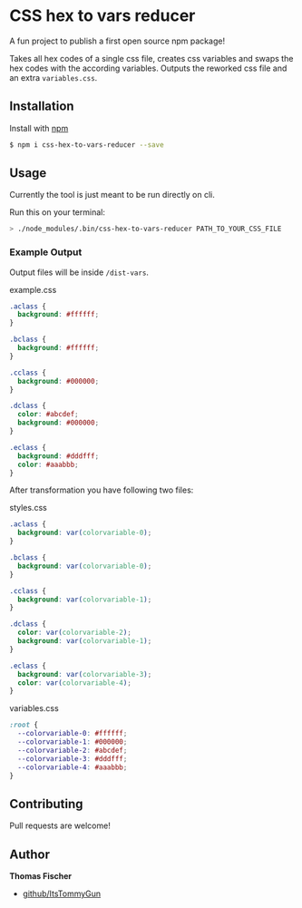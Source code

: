 # CSS hex to vars reducer

A fun project to publish a first open source npm package!

Takes all hex codes of a single css file, creates css variables and swaps the hex codes with the according variables.
Outputs the reworked css file and an extra `variables.css`.

## Installation
Install with [npm](https://www.npmjs.com/)

```sh
$ npm i css-hex-to-vars-reducer --save
```

## Usage

Currently the tool is just meant to be run directly on cli.

Run this on your terminal:
```sh
> ./node_modules/.bin/css-hex-to-vars-reducer PATH_TO_YOUR_CSS_FILE
```

### Example Output
Output files will be inside `/dist-vars`.

example.css
```css
.aclass {
  background: #ffffff;
}

.bclass {
  background: #ffffff;
}

.cclass {
  background: #000000;
}

.dclass {
  color: #abcdef;
  background: #000000;
}

.eclass {
  background: #dddfff;
  color: #aaabbb;
}
```

After transformation you have following two files:

styles.css
```css
.aclass {
  background: var(colorvariable-0);
}

.bclass {
  background: var(colorvariable-0);
}

.cclass {
  background: var(colorvariable-1);
}

.dclass {
  color: var(colorvariable-2);
  background: var(colorvariable-1);
}

.eclass {
  background: var(colorvariable-3);
  color: var(colorvariable-4);
}
```

variables.css
```css
:root {
  --colorvariable-0: #ffffff;
  --colorvariable-1: #000000;
  --colorvariable-2: #abcdef;
  --colorvariable-3: #dddfff;
  --colorvariable-4: #aaabbb;
}
```

## Contributing

Pull requests are welcome!

## Author

**Thomas Fischer**

+ [github/ItsTommyGun](https://github.com/ItsTommyGun)